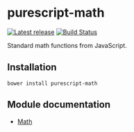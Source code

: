 # purescript-math

[![Latest release](http://img.shields.io/bower/v/purescript-math.svg)](https://github.com/purescript/purescript-math/releases)
[![Build Status](https://travis-ci.org/purescript/purescript-math.svg?branch=master)](https://travis-ci.org/purescript/purescript-math)

Standard math functions from JavaScript.

## Installation

```
bower install purescript-math
```

## Module documentation

- [Math](docs/Math.md)
